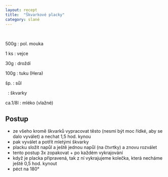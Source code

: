 ```yaml
---
layout: recept
title:  "Škvarkové placky"
category: slané
---
```


<br>

<div class="ingredience" markdown="1">

500g
: pol. mouka

1 ks
: vejce

30g
: droždí

100g
: tuku (Hera)

šp.
: sůl

&nbsp;
: škvarky

ca.1/8l
: mléko (vlažné)

</div>

## Postup

<div class="postup" markdown="1">  

- ze všeho kromě škvarků vypracovat těsto (nesmí být moc řídké, aby se dalo vyválet) a nechat 1,5 hod. kynou
- pak vyválet  a potřít mletými škvarky
- placku složit napůl a ještě jednou napůl (na čtvrtky) a znovu rozválet
- tento postup 3x zopakovat + po každém vykrajování
- když je placka připravená, tak z ní vykrajujeme kolečka, která necháme ještě 0,5 hod. kynout
- péct na 180°

</div>

